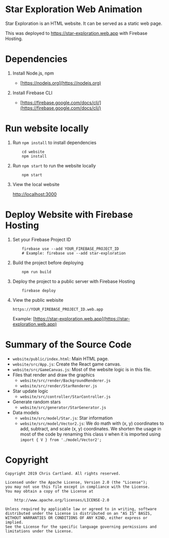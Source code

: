 # Star Exploration Web Animation

Star Exploration is an HTML website. It can be served as a static web page.

This was deployed to https://star-exploration.web.app with Firebase Hosting.

# Dependencies

1. Install Node.js, npm

    * [https://nodejs.org](https://nodejs.org)

1. Install Firebase CLI

    * [https://firebase.google.com/docs/cli/](https://firebase.google.com/docs/cli/)

# Run website locally

1. Run `npm install` to install dependencies

    ```
        cd website
        npm install
    ```

1. Run `npm start` to run the website locally

    ```
        npm start
    ```

1. View the local website

    [http://localhost:3000](http://localhost:3000)

# Deploy Website with Firebase Hosting

1. Set your Firebase Project ID

    ```
        firebase use --add YOUR_FIREBASE_PROJECT_ID
        # Example: firebase use --add star-exploration
    ```

1. Build the project before deploying

    ```
        npm run build
    ```

1. Deploy the project to a public server with Firebase Hosting

    ```
        firebase deploy
    ```

1. View the public webisite

    `https://YOUR_FIREBASE_PROJECT_ID.web.app`

    Example: [https://star-exploration.web.app](https://star-exploration.web.app)

# Summary of the Source Code

* `website/public/index.html`: Main HTML page.
* `website/src/App.js`: Create the React game canvas.
* `website/src/GameCanvas.js`: Most of the website logic is in this file.
* Files that render and draw the graphics
  * `website/src/render/BackgroundRenderer.js`
  * `website/src/render/StarRenderer.js`
* Star update logic
  * `website/src/controller/StarController.js`
* Generate random stars
  * `website/src/generator/StarGenerator.js`
* Data models
  * `website/src/model/Star.js`: Star information
  * `website/src/model/Vector2.js`: We do math with (x, y) coordinates
   to add, subtract, and scale (x, y) coordinates. We shorten the usage in
   most of the code by renaming this class `V` when it is imported using
   `import { V } from './model/Vector2';`

# Copyright

    Copyright 2019 Chris Cartland. All rights reserved.

    Licensed under the Apache License, Version 2.0 (the "License");
    you may not use this file except in compliance with the License.
    You may obtain a copy of the License at

        http://www.apache.org/licenses/LICENSE-2.0

    Unless required by applicable law or agreed to in writing, software
    distributed under the License is distributed on an "AS IS" BASIS,
    WITHOUT WARRANTIES OR CONDITIONS OF ANY KIND, either express or implied.
    See the License for the specific language governing permissions and
    limitations under the License.
